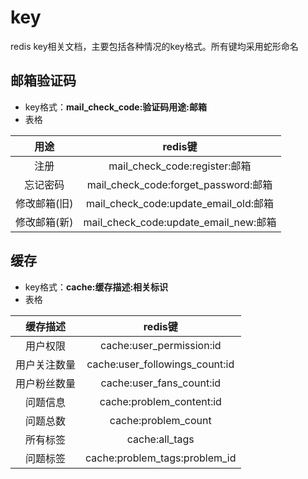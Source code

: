 # key
redis key相关文档，主要包括各种情况的key格式。所有键均采用蛇形命名

## 邮箱验证码
- key格式：**mail_check_code:验证码用途:邮箱**
- 表格

|   用途    |               redis键                |
|:-------:|:-----------------------------------:|
|   注册    |     mail_check_code:register:邮箱     |
|  忘记密码   | mail_check_code:forget_password:邮箱  |
| 修改邮箱(旧) | mail_check_code:update_email_old:邮箱 |
| 修改邮箱(新) | mail_check_code:update_email_new:邮箱 |

## 缓存
- key格式：**cache:缓存描述:相关标识**
- 表格

|  缓存描述  |             redis键             |
|:------:|:------------------------------:|
|  用户权限  |    cache:user_permission:id    |
| 用户关注数量 | cache:user_followings_count:id |
| 用户粉丝数量 |    cache:user_fans_count:id    |
|  问题信息  |    cache:problem_content:id    |
|  问题总数  |      cache:problem_count       |
|  所有标签  |         cache:all_tags         |
|  问题标签  | cache:problem_tags:problem_id  |
